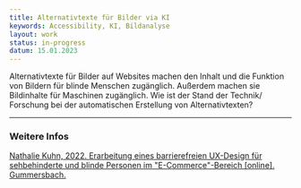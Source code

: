 ```yaml
---
title: Alternativtexte für Bilder via KI
keywords: Accessibility, KI, Bildanalyse
layout: work
status: in-progress
datum: 15.01.2023
---
```


Alternativtexte für Bilder auf Websites machen den Inhalt und die Funktion von Bildern für blinde Menschen zugänglich. Außerdem machen sie Bildinhalte für Maschinen zugänglich. Wie ist der Stand der Technik/ Forschung bei der automatischen Erstellung von Alternativtexten?

---

### Weitere Infos
[Nathalie Kuhn, 2022. Erarbeitung eines barrierefreien UX-Design für sehbehinderte und blinde Personen im &quot;E-Commerce&quot;-Bereich [online]. Gummersbach.](https://doi.org/10.57683/EPUB-2040)